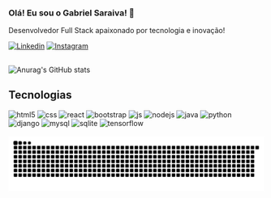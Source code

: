 
### Olá! Eu sou o Gabriel Saraiva! 👋

Desenvolvedor Full Stack apaixonado por tecnologia e inovação!

[![Linkedin](https://img.shields.io/badge/LinkedIn-0077B5?style=for-the-badge&logo=linkedin&logoColor=white)](https://www.linkedin.com/in/gabriel-saraiva-dev/)
[![Instagram](https://img.shields.io/badge/Instagram-E4405F?style=for-the-badge&logo=instagram&logoColor=white)](https://www.instagram.com/_gabszin/)

##

![Anurag's GitHub stats](https://github-readme-stats.vercel.app/api?username=gabszin&show_icons=true&theme=radical)

## Tecnologias
<div style="display: inline_block">
    <img aline=center alt=html5 src="https://img.shields.io/badge/HTML5-E34F26?style=for-the-badge&logo=html5&logoColor=white">
    <img aline=center alt=css src="https://img.shields.io/badge/CSS3-1572B6?style=for-the-badge&logo=css3&logoColor=white">
    <img aline=center alt=react src="https://img.shields.io/badge/React-20232A?style=for-the-badge&logo=react&logoColor=61DAFB">
    <img aline=center alt=bootstrap src="https://img.shields.io/badge/Bootstrap-563D7C?style=for-the-badge&logo=bootstrap&logoColor=white">
    <img aline=center alt=js src="https://img.shields.io/badge/JavaScript-F7DF1E?style=for-the-badge&logo=javascript&logoColor=black">
    <img aline=center alt=nodejs src="https://img.shields.io/badge/Node.js-43853D?style=for-the-badge&logo=node.js&logoColor=white">
    <img aline=center alt=java src="https://img.shields.io/badge/Java-ED8B00?style=for-the-badge&logo=openjdk&logoColor=white">
    <img aline=center alt=python src="https://img.shields.io/badge/Python-3776AB?style=for-the-badge&logo=python&logoColor=white">
    <img aline=center alt=django src="https://img.shields.io/badge/Django-092E20?style=for-the-badge&logo=django&logoColor=white">
    <img aline=center alt=mysql src="https://img.shields.io/badge/MySQL-00000F?style=for-the-badge&logo=mysql&logoColor=white">
    <img aline=center alt=sqlite src="https://img.shields.io/badge/SQLite-07405E?style=for-the-badge&logo=sqlite&logoColor=white">
    <img aline=center alt=tensorflow src="https://img.shields.io/badge/TensorFlow-FF6F00?style=for-the-badge&logo=tensorflow&logoColor=white">
</div><br/>

<picture>
  <source media="(prefers-color-scheme: dark)" srcset="https://raw.githubusercontent.com/tobiasmeyhoefer/tobiasmeyhoefer/output/github-snake-dark.svg" />
  <source media="(prefers-color-scheme: light)" srcset="https://raw.githubusercontent.com/tobiasmeyhoefer/tobiasmeyhoefer/output/github-snake.svg" />
  <img alt="github-snake" src="https://raw.githubusercontent.com/gabszin/gabszin/output/github-snake.svg" />
</picture>
